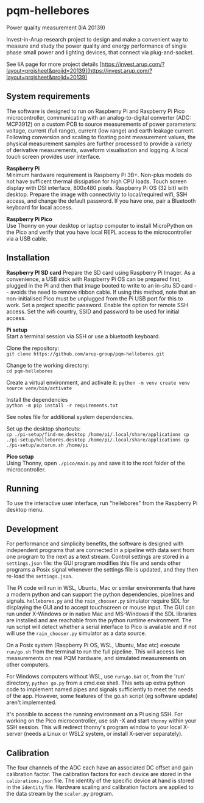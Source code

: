 # pqm-hellebores
Power quality measurement (IiA 20139)

Invest-in-Arup research project to design and make a convenient way to measure and study the power quality and energy performance of single phase small power and lighting devices, that connect via plug-and-socket.

See IiA page for more project details [https://invest.arup.com/?layout=projsheet&projid=20139](https://invest.arup.com/?layout=projsheet&projid=20139)

## System requirements
The software is designed to run on Raspberry Pi and Raspberry Pi Pico microcontroller, communicating with an analog-to-digital converter (ADC: MCP3912) on a custom PCB to source measurements of power parameters: voltage, current (full range), current (low range) and earth leakage current. Following conversion and scaling to floating point measurement values, the physical measurement samples are further processed to provide a variety of derivative measurements, waveform visualisation and logging. A local touch screen provides user interface.

**Raspberry Pi**  
Minimum hardware requirement is Raspberry Pi 3B+. Non-plus models do not have sufficent thermal dissipation for high CPU loads. Touch screen display with DSI interface, 800x480 pixels. Raspberry Pi OS (32 bit) with desktop. Prepare the image with connectivity to local/required wifi, SSH access, and change the default password. If you have one, pair a Bluetooth keyboard for local access.

**Raspberry Pi Pico**  
Use Thonny on your desktop or laptop computer to install MicroPython on the Pico and verify that you have local REPL access to the microcontroller via a USB cable.

## Installation
**Raspberry PI SD card**
Prepare the SD card using Raspberry Pi Imager. As a convenience, a USB stick with Raspberry Pi OS can be prepared first, plugged in the Pi and then that image booted to write to an in-situ SD card -- avoids the need to remove ribbon cable. If using this method, note that an non-initialised Pico must be unplugged from the Pi USB port for this to work.
Set a project specific password.
Enable the option for remote SSH access.
Set the wifi country, SSID and password to be used for initial access.

**Pi setup**  
Start a terminal session via SSH or use a bluetooth keyboard.  

Clone the repository:  
`git clone https://github.com/arup-group/pqm-hellebores.git`

Change to the working directory:  
`cd pqm-hellebores`

Create a virtual environment, and activate it:
`python -m venv create venv
source venv/bin/activate`

Install the dependencies  
`python -m pip install -r requirements.txt`

See notes file for additional system dependencies.

Set up the desktop shortcuts:  
`cp ./pi-setup/find-me.desktop /home/pi/.local/share/applications
cp ./pi-setup/hellebores.desktop /home/pi/.local/share/applications
cp ./pi-setup/autorun.sh /home/pi`
  
**Pico setup**  
Using Thonny, open `./pico/main.py` and save it to the root folder of the microcontroller.

## Running
To use the interactive user interface, run "hellebores" from the Raspberry Pi desktop menu.

## Development
For performance and simplicity benefits, the software is designed with independent programs that are connected in a pipeline with data sent from one program to the next as a text stream. Control settings are stored in a `settings.json` file: the GUI program modifies this file and sends other programs a Posix signal whenever the settings file is updated, and they then re-load the `settings.json`.

The Pi code will run in WSL, Ubuntu, Mac or similar environments that have a modern python and can support the python dependencies, pipelines and signals. `hellebores.py` and the `rain_chooser.py` simulator require SDL for displaying the GUI and to accept touchscreen or mouse input. The GUI can run under X-Windows or in native Mac and MS-Windows if the SDL libraries are installed and are reachable from the python runtime environment. The run script will detect whether a serial interface to Pico is available and if not will use the `rain_chooser.py` simulator as a data source.

On a Posix system (Raspberry Pi OS, WSL, Ubuntu, Mac etc) execute `run/go.sh` from the terminal to run the full pipeline. This will access live measurements on real PQM hardware, and simulated measurements on other computers.

For Windows computers without WSL, use `run\go.bat` or, from the 'run' directory, `python go.py` from a cmd.exe shell. This sets up extra python code to implement named pipes and signals sufficiently to meet the needs of the app. However, some features of the go.sh script (eg software update) aren't implemented.

It's possible to access the running environment on a Pi using SSH. For working on the Pico microcontroller, use ssh -X and start `thonny` within your SSH session. This will redirect thonny's program window to your local X-server (needs a Linux or WSL2 system, or install X-server separately).

## Calibration
The four channels of the ADC each have an associated DC offset and gain calibration factor. The calibration factors for each device are stored in the `calibrations.json` file. The identity of the specific device at hand is stored in the `identity` file. Hardware scaling and calibration factors are applied to the data stream by the `scaler.py` program.



